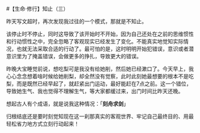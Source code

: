 #【生命⋅修行】知止（三）

昨天写文超时，再次发现我过往的一个模式，那就是不知止。

该停止时不停止，同时这导致了该开始时不开始，因为自己还处在之前的思维惯性和行动惯性之中，完全忽略了客观现实已经发生了变化。不能真实地觉知实际情况，也就无法采取合适的行动了。最可怕的是，这时明明开始犯错误，意识或者潜意识里为了掩盖错误，会做更多的挣扎，导致更大的错误。

昨晚大宝睡觉前说，想吃梨可是我没有给她削，然后她已经漱口了。今天早上，我心心念念想着啥时候给她削梨，却全然没有觉察，此时此刻她最想要的根本不是吃梨，而是既然已经早起了，就赶紧出门运动，最好能赶在7点之前。这一个错位，导致她生气、我也觉得不理解生气，等大家都缓过来，出门时间比昨天还晚。

想起古人有个成语，就是说我这种情况：「**刻舟求剑**」

归根结底还是要时刻觉知现在这一刹那真实的客观世界、牢记自己最终目的、用最轻松省力地方式立刻行动起来！